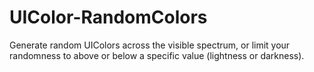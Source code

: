 UIColor-RandomColors
====================

Generate random UIColors across the visible spectrum, or limit your randomness to above or below a specific value (lightness or darkness).
